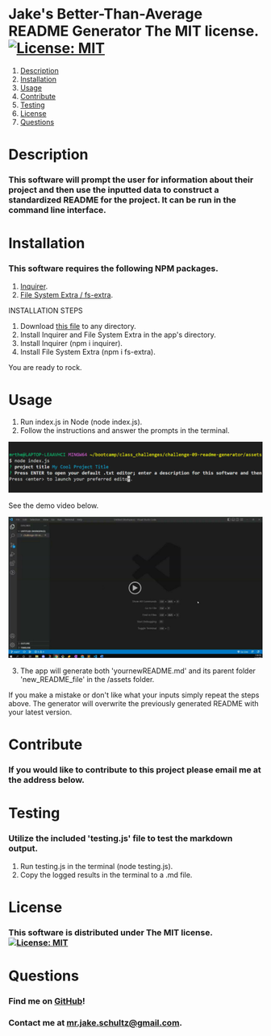 # Jake's Better-Than-Average README Generator The MIT license. [![License: MIT](https://img.shields.io/badge/License-MIT-yellow.svg)](https://opensource.org/licenses/MIT)

1. [Description](#description)
2. [Installation](#installation)
3. [Usage](#usage)
4. [Contribute](#contribute)
5. [Testing](#testing)
6. [License](#license)
7. [Questions](#questions)

# Description

### This software will prompt the user for information about their project and then use the inputted data to construct a standardized README for the project. It can be run in the command line interface.

# Installation

### This software requires the following NPM packages.

1. [Inquirer](https://www.npmjs.com/package/inquirer).
2. [File System Extra / fs-extra](https://www.npmjs.com/package/fs-extra).

INSTALLATION STEPS

1. Download [this file](https://github.com/mrjakeschultz/challenge-09-readme-generator) to any directory.
2. Install Inquirer and File System Extra in the app's directory.
3. Install Inquirer (npm i inquirer).
4. Install File System Extra (npm i fs-extra).

You are ready to rock.

# Usage

1. Run index.js in Node (node index.js).
2. Follow the instructions and answer the prompts in the terminal.

![](images\README_gen_demo.png)

See the demo video below.

[![Click to open a demo video in a new tab](images\README_gen_video_thumbnail.png)](https://drive.google.com/file/d/1ilFUy1V14qAb5I01IW2tFMmp2uXPPv5x/view?usp=share_link "Click to open a demo video in a new tab")

3. The app will generate both 'yournewREADME.md' and its parent folder 'new_README_file' in the /assets folder.

If you make a mistake or don't like what your inputs simply repeat the steps above. The generator will overwrite the previously generated README with your latest version.

# Contribute

### If you would like to contribute to this project please email me at the address below.

# Testing

### Utilize the included 'testing.js' file to test the markdown output.

1. Run testing.js in the terminal (node testing.js).
2. Copy the logged results in the terminal to a .md file.

# License

### This software is distributed under The MIT license. [![License: MIT](https://img.shields.io/badge/License-MIT-yellow.svg)](https://opensource.org/licenses/MIT)

# Questions

### Find me on [GitHub](https://github.com/mrjakeschultz)!

### Contact me at [mr.jake.schultz@gmail.com](mr.jake.schultz@gmail.com).
